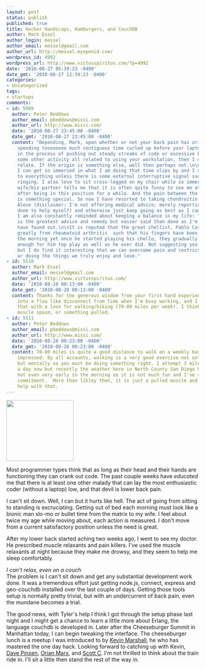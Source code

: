 ```yaml
---
layout: post
status: publish
published: true
title: Hacker Handicaps, Hamburgers, and CouchDB
author: Mark Essel
author_login: messel
author_email: messel@gmail.com
author_url: http://messel.myopenid.com/
wordpress_id: 4992
wordpress_url: http://www.victusspiritus.com/?p=4992
date: '2010-08-27 05:39:23 -0400'
date_gmt: '2010-08-27 12:39:23 -0400'
categories:
- Uncategorized
tags:
- startups
comments:
- id: 5509
  author: Peter Beddows
  author_email: pbeddows@missi.com
  author_url: http://www.missi.com/
  date: '2010-08-27 23:45:00 -0400'
  date_gmt: '2010-08-27 23:45:00 -0400'
  content: "Depending, Mark, upon whether or not your back pain has originated from
    spending toooooooo much contiguous time curled up before your laptop/pc/workstation/whatever
    in the process of pushing out steady streams of code or excessive blogging or
    some other activity all related to using your workstation, then I can certainly
    relate. If the origin is something else, well then perhaps not.\n\nI find that
    I can get so immersed in what I am doing that time slips by and I am quite oblivious
    to everything unless there is some external interruptive signal such as the phone
    ringing. I also love to sit cross-legged on my chair while so immersed. \n\nMy
    wife/biz partner tells me that it is often quite funny to see me attempt to stand
    after being in this position for a while. And the pain between the shoulder-blades
    is something special. So now I have resorted to taking chondroitin and the occasional
    Aleve (disclaimer: I'm not offering medical advice; merely reporting what I have
    done to help myself) and otherwise just keep going as best as I can.\n\nHowever,
    I am also constantly reminded about keeping a balance in my life: That really
    is the greatest advice and remedy but easier said than done as I'm sure you also
    have found out.\n\nIt is reputed that the great chellist, Pablo Casals, has suffered
    greatly from rheumatoid arthritis  such that his fingers have been seized up in
    the morning yet once he started playing his chello, they gradually became free
    enough for him top play as well as he ever did. Not suggesting you have arthritis
    but I do find it interesting that we can overcome pain and restrictions when we
    ar doing the things we truly enjoy and love."
- id: 5510
  author: Mark Essel
  author_email: messel@gmail.com
  author_url: http://www.victusspiritus.com/
  date: '2010-08-28 00:13:00 -0400'
  date_gmt: '2010-08-28 00:13:00 -0400'
  content: Thanks for the generous wisdom from your first hand experience. I to fall
    into a flow like disconnect from time when I'm busy working, and I try to balance
    that with a love for walking/hiking (70-80 miles per week). I think it may be
    muscle spasm, or something pulled.
- id: 5511
  author: Peter Beddows
  author_email: pbeddows@missi.com
  author_url: http://www.missi.com/
  date: '2010-08-28 00:23:00 -0400'
  date_gmt: '2010-08-28 00:23:00 -0400'
  content: 70-80 miles is quite a good distance to walk on a weekly basis. I am very
    impressed. By all accounts, walking is a very good exercise not only physically
    but mentally so you must be doing something right. I attempt 3 miles or 40 minutes
    a day now but recently the weather here in North County San Diego has been really
    hot even very early in the morning so it is not much fun and I've slipped in my
    commitment.  More than likley then, it is just a pulled muscle and rest shold
    help with that.
---
```

<p><a href="http://couchdb.apache.org/"><img src="{{ site.url }}/assets/2010/08/relax.gif" alt="" title="relax" width="176" height="160" class="aligncenter size-full wp-image-4996" /></a></p>
<p>Most programmer types think that as long as their head and their hands are functioning they can crank out code. The past couple weeks have <I>educated</I> me that there is at least one other malady that can lay the most enthusiastic coder (without a laptop) low, and that devil is lower back pain. </p>
<p>I can't sit down. Well, I can but it hurts like hell. The act of going from sitting to standing is excruciating. Getting out of bed each morning must look like a bionic man slo-mo or bullet time from the matrix to my wife. I feel about twice my age while moving about, each action is measured. I don't move from a current satisfactory position unless the need is great. </p>
<p>After my lower back started aching two weeks ago, I went to see my doctor. He prescribed muscle relaxants and pain killers. I've used the muscle relaxants at night because they make me drowsy, and they seem to help me sleep comfortably. </p>
<p><I>I can't relax, even on a couch</I><br />
The problem is I can't sit down and get any substantial development work done. It was a tremendous effort just getting node.js, connect, express and geo-couchdb installed over the last couple of days. Getting those tools setup is normally pretty trivial, but with an undercurrent of back pain, even the mundane becomes a trial. </p>
<p>The good news, with Tyler's help I think I got through the setup phase last night and I might get a chance to learn a little more about Erlang, the language couchdb is developed in. Later after the Cheeseburger Summit in Manhattan today, I can begin tweaking the interface. The cheeseburger lunch is a meetup I was introduced to by <a href="http://www.twitter.com/falicon">Kevin Marshall</a>, he who has mastered the one day hack. Looking forward to catching up with Kevin, <a href="http://www.twitter.com/dpinsen">Dave Pinsen</a>, <a href="http://www.twitter.com/orian">Orian Marx</a>, and <a href="http://www.twitter.com/scotterc">Scott C</a>. I'm not thrilled to think about the train ride in. I'll sit a little then stand the rest of the way in.</p>
